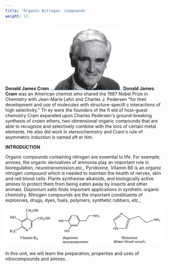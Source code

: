 ```yaml
---
title: 'Organic Nitrogen  Compounds'
weight: 13
---
```




**Donald James Cram**
![Donald James Cram](Donald.png)
**Donald James Cram** was an American chemist who shared the 1987 Nobel Prize in Chemistry with Jean-Marie Lehn and Charles J. Pedersen "for their development and use of molecules with structure-specifi c interactions of high selectivity." Th ey were the founders of the fi eld of host–guest chemistry Cram expanded upon Charles Pedersen's ground-breaking synthesis of crown ethers, two-dimensional organic compounds that are able to recognize and selectively combine with the ions of certain metal elements. He also did work in stereochemistry and Cram's rule of asymmetric induction is named aft er him.

**INTRODUCTION**

Organic compounds containing nitrogen are essential to life. For example; amines, the organic derivatives of ammonia play an important role in bioregulation, neurotransmission,etc., Pyridoxine, Vitamin B6 is an organic nitrogen compound which is needed to maintain the health of nerves, skin and red blood cells. Plants synthesise alkaloids, and biologically active amines to protect them from being eaten away by insects and other animals. Diazonium salts finds important applications in synthetic organic chemistry. Nitrogen compounds are the important constituents of explosives, drugs, dyes, fuels, polymers, synthetic rubbers, etc.,

![](2.png)

In this unit, we will learn the preparation, properties and uses of nitrocompounds and amines.




